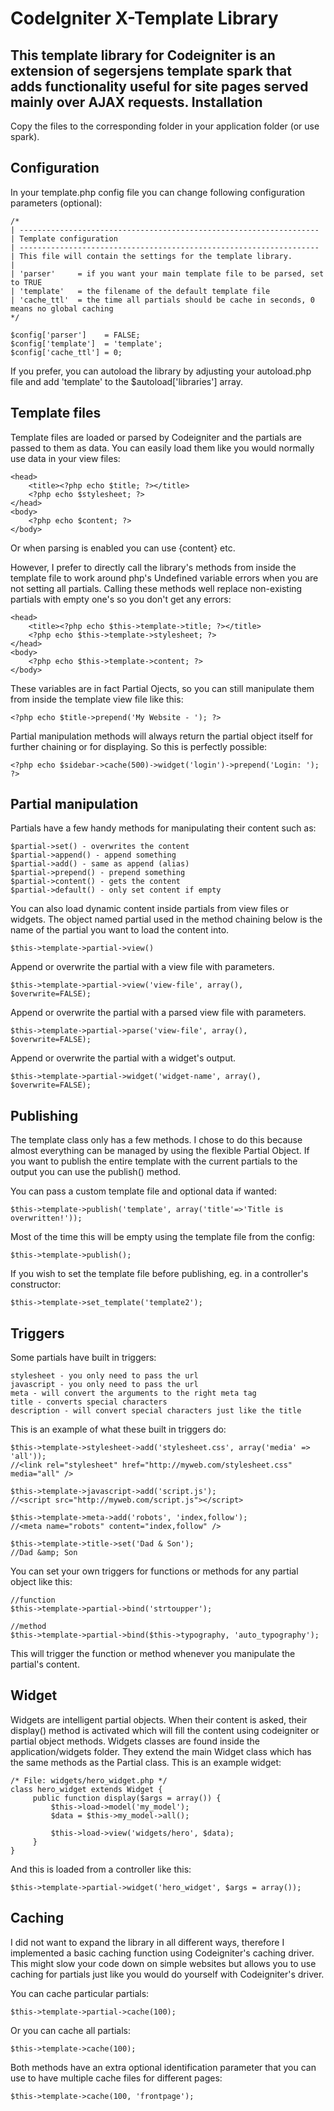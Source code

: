 CodeIgniter X-Template Library
============================

This template library for Codeigniter is an extension of segersjens template spark that adds functionality useful for site pages served mainly over AJAX requests.
Installation
------------

Copy the files to the corresponding folder in your application folder (or use spark).

Configuration
-------------

In your template.php config file you can change following configuration parameters (optional):

    /*
    | -------------------------------------------------------------------
    | Template configuration
    | -------------------------------------------------------------------
    | This file will contain the settings for the template library.
    |
    | 'parser'     = if you want your main template file to be parsed, set to TRUE
    | 'template'   = the filename of the default template file
    | 'cache_ttl'  = the time all partials should be cache in seconds, 0 means no global caching
    */

    $config['parser']    = FALSE;
    $config['template']  = 'template';
    $config['cache_ttl'] = 0;

If you prefer, you can autoload the library by adjusting your autoload.php file and add 'template' to the $autoload['libraries'] array.
    
Template files
--------------

Template files are loaded or parsed by Codeigniter and the partials are passed to them as data. You can easily load them like you would normally use data in your view files:

    <head>
        <title><?php echo $title; ?></title>
        <?php echo $stylesheet; ?>
    </head>
    <body>
        <?php echo $content; ?>
    </body>

Or when parsing is enabled you can use {content} etc.

However, I prefer to directly call the library's methods from inside the template file to work around php's Undefined variable errors when you are not setting all partials. Calling these methods well replace non-existing partials with empty one's so you don't get any errors:

    <head>
        <title><?php echo $this->template->title; ?></title>
        <?php echo $this->template->stylesheet; ?>
    </head>
    <body>
        <?php echo $this->template->content; ?>
    </body>

These variables are in fact Partial Ojects, so you can still manipulate them from inside the template view file like this:

    <?php echo $title->prepend('My Website - '); ?>

Partial manipulation methods will always return the partial object itself for further chaining or for displaying. So this is perfectly possible:

    <?php echo $sidebar->cache(500)->widget('login')->prepend('Login: '); ?>

Partial manipulation
--------------------

Partials have a few handy methods for manipulating their content such as:

    $partial->set() - overwrites the content
    $partial->append() - append something
    $partial->add() - same as append (alias)
    $partial->prepend() - prepend something
    $partial->content() - gets the content
    $partial->default() - only set content if empty

You can also load dynamic content inside partials from view files or widgets. The object named partial used in the method chaining below is the name of the partial you want to load the content into.

    $this->template->partial->view()

Append or overwrite the partial with a view file with parameters.

    $this->template->partial->view('view-file', array(), $overwrite=FALSE);

Append or overwrite the partial with a parsed view file with parameters.

    $this->template->partial->parse('view-file', array(), $overwrite=FALSE);

Append or overwrite the partial with a widget's output.

    $this->template->partial->widget('widget-name', array(), $overwrite=FALSE);

Publishing
----------

The template class only has a few methods. I chose to do this because almost everything can be managed by using the flexible Partial Object. If you want to publish the entire template with the current partials to the output you can use the publish() method.

You can pass a custom template file and optional data if wanted:

    $this->template->publish('template', array('title'=>'Title is overwritten!'));

Most of the time this will be empty using the template file from the config:

    $this->template->publish();
    
If you wish to set the template file before publishing, eg. in a controller's constructor:

    $this->template->set_template('template2');
    
Triggers
--------

Some partials have built in triggers:

    stylesheet - you only need to pass the url
    javascript - you only need to pass the url
    meta - will convert the arguments to the right meta tag
    title - converts special characters
    description - will convert special characters just like the title

This is an example of what these built in triggers do:

    $this->template->stylesheet->add('stylesheet.css', array('media' => 'all'));
    //<link rel="stylesheet" href="http://myweb.com/stylesheet.css" media="all" />
     
    $this->template->javascript->add('script.js');
    //<script src="http://myweb.com/script.js"></script>
     
    $this->template->meta->add('robots', 'index,follow');
    //<meta name="robots" content="index,follow" />
     
    $this->template->title->set('Dad & Son');
    //Dad &amp; Son

You can set your own triggers for functions or methods for any partial object like this:

    //function
    $this->template->partial->bind('strtoupper');
     
    //method
    $this->template->partial->bind($this->typography, 'auto_typography');

This will trigger the function or method whenever you manipulate the partial's content.


Widget
------

Widgets are intelligent partial objects. When their content is asked, their display() method is activated which will fill the content using codeigniter or partial object methods. Widgets classes are found inside the application/widgets folder. They extend the main Widget class which has the same methods as the Partial class. This is an example widget:

    /* File: widgets/hero_widget.php */
    class hero_widget extends Widget {
         public function display($args = array()) {
             $this->load->model('my_model');
             $data = $this->my_model->all();
     
             $this->load->view('widgets/hero', $data);
         }
    }

And this is loaded from a controller like this:

    $this->template->partial->widget('hero_widget', $args = array());

    
Caching
-------

I did not want to expand the library in all different ways, therefore I implemented a basic caching function using Codeigniter's caching driver. This might slow your code down on simple websites but allows you to use caching for partials just like you would do yourself with Codeigniter's driver.

You can cache particular partials:

    $this->template->partial->cache(100);

Or you can cache all partials:

    $this->template->cache(100);

Both methods have an extra optional identification parameter that you can use to have multiple cache files for different pages:

    $this->template->cache(100, 'frontpage');
